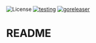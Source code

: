 ![License](https://img.shields.io/badge/license-MIT-blue)
[![testing](https://github.com/ondrovic/repo-project-stubber/actions/workflows/testing.yml/badge.svg)](https://github.com/ondrovic/repo-project-stubber/actions/workflows/testing.yml)
[![goreleaser](https://github.com/ondrovic/repo-project-stubber/actions/workflows/releaser.yml/badge.svg)](https://github.com/ondrovic/repo-project-stubber/actions/workflows/releaser.yml)
# README

